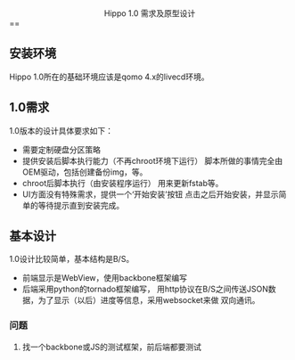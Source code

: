 <center>Hippo 1.0 需求及原型设计</center>
==

安装环境
--------
Hippo 1.0所在的基础环境应该是qomo 4.x的livecd环境。

1.0需求
-------
1.0版本的设计具体要求如下：

* 需要定制硬盘分区策略
* 提供安装后脚本执行能力（不再chroot环境下运行）
  脚本所做的事情完全由OEM驱动，包括创建备份img，等。
* chroot后脚本执行（由安装程序运行）
  用来更新fstab等。
* UI方面没有特殊需求，提供一个‘开始安装’按钮
  点击之后开始安装，并显示简单的等待提示直到安装完成。

基本设计
--------
1.0设计比较简单，基本结构是B/S。

+ 前端显示是WebView，使用backbone框架编写
+ 后端采用python的tornado框架编写，
用http协议在B/S之间传送JSON数据，为了显示（以后）进度等信息，采用websocket来做
双向通讯。

### 问题
1. 找一个backbone或JS的测试框架，前后端都要测试
